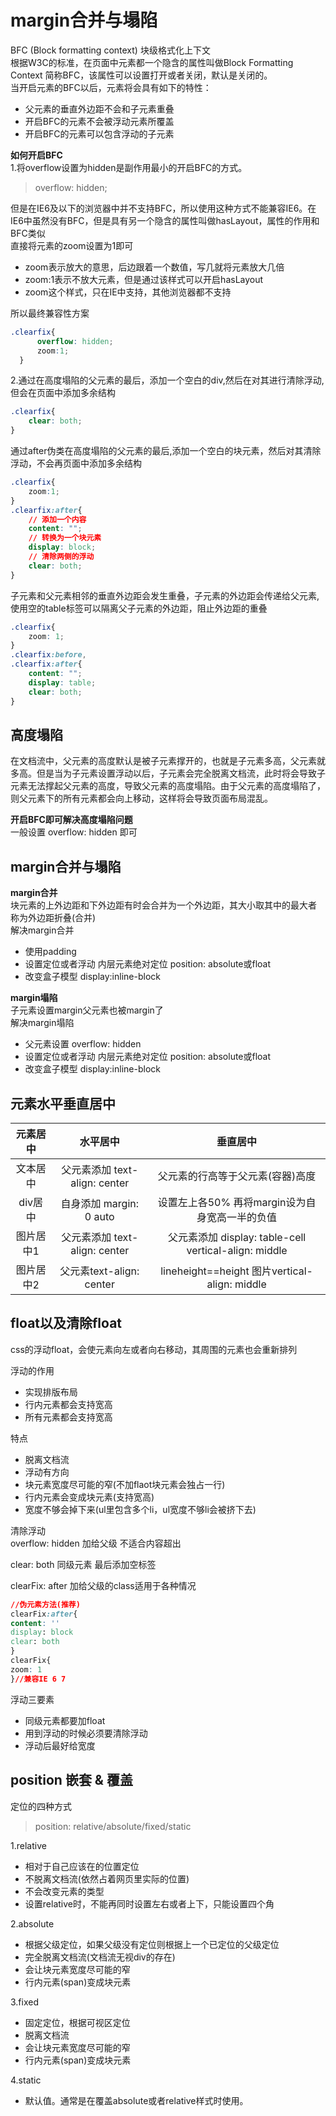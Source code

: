 # margin合并与塌陷

BFC \(Block formatting context\) 块级格式化上下文  
根据W3C的标准，在页面中元素都一个隐含的属性叫做Block Formatting Context 简称BFC，该属性可以设置打开或者关闭，默认是关闭的。  
当开启元素的BFC以后，元素将会具有如下的特性：

* 父元素的垂直外边距不会和子元素重叠
* 开启BFC的元素不会被浮动元素所覆盖
* 开启BFC的元素可以包含浮动的子元素

**如何开启BFC**  
1.将overflow设置为hidden是副作用最小的开启BFC的方式。

> overflow: hidden;

但是在IE6及以下的浏览器中并不支持BFC，所以使用这种方式不能兼容IE6。在IE6中虽然没有BFC，但是具有另一个隐含的属性叫做hasLayout，属性的作用和BFC类似  
直接将元素的zoom设置为1即可

* zoom表示放大的意思，后边跟着一个数值，写几就将元素放大几倍
* zoom:1表示不放大元素，但是通过该样式可以开启hasLayout
* zoom这个样式，只在IE中支持，其他浏览器都不支持

所以最终兼容性方案

```css
.clearfix{
      overflow: hidden; 
      zoom:1;
  }
```

2.通过在高度塌陷的父元素的最后，添加一个空白的div,然后在对其进行清除浮动,但会在页面中添加多余结构

```css
.clearfix{
    clear: both;
}
```

通过after伪类在高度塌陷的父元素的最后,添加一个空白的块元素，然后对其清除浮动，不会再页面中添加多余结构

```css
.clearfix{
    zoom:1;
}
.clearfix:after{
    // 添加一个内容
    content: "";
    // 转换为一个块元素
    display: block;
    // 清除两侧的浮动
    clear: both;
}
```

子元素和父元素相邻的垂直外边距会发生重叠，子元素的外边距会传递给父元素,使用空的table标签可以隔离父子元素的外边距，阻止外边距的重叠

```css
.clearfix{
    zoom: 1;
}
.clearfix:before,
.clearfix:after{
    content: "";
    display: table;
    clear: both;
}
```

## 高度塌陷

在文档流中，父元素的高度默认是被子元素撑开的，也就是子元素多高，父元素就多高。但是当为子元素设置浮动以后，子元素会完全脱离文档流，此时将会导致子元素无法撑起父元素的高度，导致父元素的高度塌陷。由于父元素的高度塌陷了，则父元素下的所有元素都会向上移动，这样将会导致页面布局混乱。

**开启BFC即可解决高度塌陷问题**  
一般设置 overflow: hidden 即可

## margin合并与塌陷

**margin合并**  
块元素的上外边距和下外边距有时会合并为一个外边距，其大小取其中的最大者  
称为外边距折叠\(合并\)  
解决margin合并

* 使用padding  
* 设置定位或者浮动  内层元素绝对定位 position: absolute或float  
* 改变盒子模型  display:inline-block  

**margin塌陷**  
子元素设置margin父元素也被margin了  
解决margin塌陷

* 父元素设置 overflow: hidden  
* 设置定位或者浮动  内层元素绝对定位 position: absolute或float  
* 改变盒子模型  display:inline-block  

## 元素水平垂直居中

| 元素居中 | 水平居中 | 垂直居中 |
| :---: | :---: | :---: |
| 文本居中 | 父元素添加 text-align: center | 父元素的行高等于父元素\(容器\)高度 |
| div居中 | 自身添加  margin: 0 auto | 设置左上各50%    再将margin设为自身宽高一半的负值 |
| 图片居中1 | 父元素添加 text-align: center | 父元素添加     display: table-cell    vertical-align: middle |
| 图片居中2 | 父元素text-align: center | lineheight==height   图片vertical-align: middle |

## float以及清除float

css的浮动float，会使元素向左或者向右移动，其周围的元素也会重新排列

浮动的作用

* 实现排版布局
* 行内元素都会支持宽高
* 所有元素都会支持宽高

特点

* 脱离文档流
* 浮动有方向
* 块元素宽度尽可能的窄\(不加flaot块元素会独占一行\)
* 行内元素会变成块元素\(支持宽高\)
* 宽度不够会掉下来\(ul里包含多个li，ul宽度不够li会被挤下去\)  

清除浮动  
overflow: hidden 加给父级 不适合内容超出

clear: both 同级元素 最后添加空标签

clearFix: after 加给父级的class适用于各种情况

```css
//伪元素方法(推荐)
clearFix:after{
content: ''
display: block
clear: both
}
clearFix{
zoom: 1
}//兼容IE 6 7
```

浮动三要素

* 同级元素都要加float  
* 用到浮动的时候必须要清除浮动  
* 浮动后最好给宽度  

## position 嵌套 & 覆盖

定位的四种方式

> position: relative/absolute/fixed/static

1.relative

* 相对于自己应该在的位置定位
* 不脱离文档流\(依然占着网页里实际的位置\)
* 不会改变元素的类型
* 设置relative时，不能再同时设置左右或者上下，只能设置四个角  

2.absolute

* 根据父级定位，如果父级没有定位则根据上一个已定位的父级定位
* 完全脱离文档流\(文档流无视div的存在\)
* 会让块元素宽度尽可能的窄
* 行内元素\(span\)变成块元素  

3.fixed

* 固定定位，根据可视区定位
* 脱离文档流
* 会让块元素宽度尽可能的窄   
* 行内元素\(span\)变成块元素

4.static

* 默认值。通常是在覆盖absolute或者relative样式时使用。

